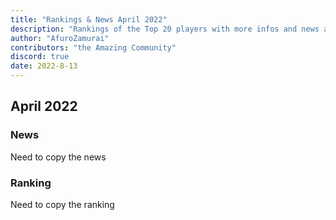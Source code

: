 ```yaml
---
title: "Rankings & News April 2022"
description: "Rankings of the Top 20 players with more infos and news about occurences from March to April 2022"
author: "AfuroZamurai"
contributors: "the Amazing Community"
discord: true
date: 2022-8-13
---
```


## April 2022

### News

Need to copy the news

### Ranking

Need to copy the ranking
